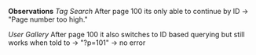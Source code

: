 ﻿**Observations** 
*Tag Search* 
After page 100 its only able to continue by ID -> "Page number too high."

*User Gallery*
After page 100 it also switches to ID based querying but still works when told to -> "<url>?p=101" -> no error